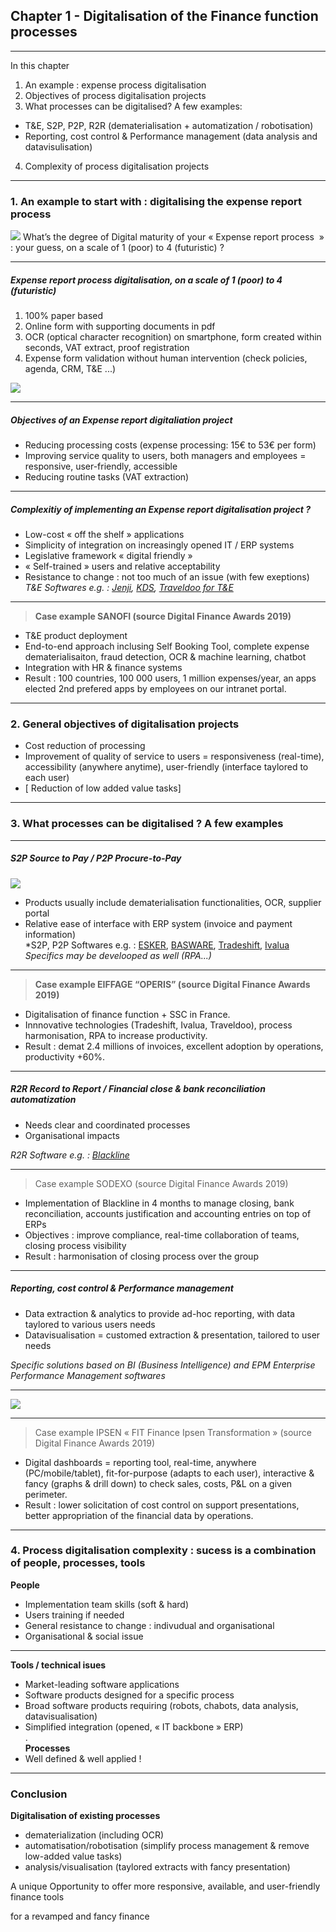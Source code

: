 ## Chapter 1 - Digitalisation of the Finance function processes

----

In this chapter
1. An example : expense process digitalisation
2. Objectives of process digitalisation projects
3. What processes can be digitalised? A few examples:
  - T&E, S2P, P2P, R2R (dematerialisation + automatization / robotisation)
  - Reporting, cost control & Performance management (data analysis and datavisulisation) 
4. Complexity of process digitalisation projects

----

### 1. An example to start with : digitalising the expense report process

<img src="images/expense9.jpg" style="background:none; border:none; box-shadow:none;"/>
What’s  the degree of Digital maturity of your « Expense report process  » : your guess, on a scale of 1 (poor) to 4 (futuristic) ?

----

##### Expense report process digitalisation, on a scale of 1 (poor) to 4 (futuristic)

1. 100% paper based
2. Online form with supporting documents in pdf
3. OCR (optical character recognition) on smartphone, form created within seconds, VAT extract, proof registration
4. Expense form validation without human intervention (check policies, agenda, CRM, T&E ...)
<img src="images/Jenji.png" style="background:none; border:none; box-shadow:none;"/>

----

##### Objectives of an Expense report digitaliation project

- Reducing processing costs (expense processing: 15€ to 53€ per form) 
- Improving service quality to users, both managers and employees = responsive, user-friendly, accessible
- Reducing routine tasks (VAT extraction)   

----

##### Complexitiy of implementing an Expense report digitalisation project ? 

- Low-cost « off the shelf »  applications 
- Simplicity of integration on increasingly opened IT / ERP systems 
- Legislative framework « digital friendly » 
- « Self-trained » users and relative acceptability
- Resistance to change : not too much of an issue (with few exeptions)    
*T&E Softwares e.g. : [Jenji](https://jenji.io/en), [KDS](https://www.kds.fr/), [Traveldoo for T&E](https://www.traveldoo.com/)*

----

> **Case example SANOFI (source Digital Finance Awards 2019)**   

- T&E product deployment
- End-to-end approach inclusing Self Booking Tool, complete expense dematerialisaiton, fraud detection, OCR & machine learning, chatbot 
- Integration with HR & finance systems  
- Result : 100 countries, 100 000 users, 1 million expenses/year, an apps elected 2nd prefered apps by employees on our intranet portal.

----

### 2. General objectives of digitalisation projects   
- Cost reduction of processing
- Improvement of quality of service to users = responsiveness (real-time), accessibility (anywhere anytime), user-friendly (interface taylored to each user)
- [ Reduction of low added value tasks] 

----

### 3. What processes can be digitalised ? A few examples

----

##### S2P Source to Pay / P2P Procure-to-Pay     

<img src="images/p2p1.jpg" style="background:none; border:none; box-shadow:none;"/>

- Products usually include dematerialisation functionalities, OCR, supplier portal
- Relative ease of interface with ERP system (invoice and payment information)    
*S2P, P2P Softwares e.g. : [ESKER](https://www.esker.co.uk/), [BASWARE](https://www.basware.com/en-gb), [Tradeshift](https://tradeshift.com/), [Ivalua](https://fr.ivalua.com/)    
*Specifics may be develooped as well (RPA...)*

----

> **Case example EIFFAGE “OPERIS” (source Digital Finance Awards 2019)**   

- Digitalisation of finance function + SSC in France. 
- Innnovative technologies (Tradeshift, Ivalua, Traveldoo), process harmonisation, RPA to increase productivity. 
- Result : demat 2.4 millions of invoices, excellent adoption by operations, productivity +60%.

----

##### R2R Record to Report / Financial close & bank reconciliation automatization    

- Needs clear and coordinated processes
- Organisational impacts      

*R2R Software e.g. : [Blackline](https://www.blackline.com/)*

----

> Case example SODEXO (source Digital Finance Awards 2019)   

- Implementation of Blackline in 4 months to manage closing, bank reconciliation, accounts justification and accounting entries on top of ERPs
- Objectives : improve compliance, real-time collaboration of teams, closing process visibility
- Result : harmonisation of closing process over the group

----

##### Reporting, cost control & Performance management 

- Data extraction & analytics to provide ad-hoc reporting, with data taylored to various users needs
- Datavisualisation = customed extraction & presentation, tailored to user needs    

*Specific solutions based on BI (Business Intelligence) and EPM Enterprise Performance Management softwares* 

----

<img src="images/bi2.jpg" style="background:none; border:none; box-shadow:none;"/>

----

> Case example IPSEN « FIT Finance Ipsen Transformation » (source Digital Finance Awards 2019)

- Digital dashboards = reporting tool, real-time, anywhere (PC/mobile/tablet), fit-for-purpose (adapts to each user), interactive & fancy (graphs & drill down) to check sales, costs, P&L on a given perimeter.
- Result : lower solicitation of cost control on support presentations, better appropriation of the financial data by operations.

----

### 4. Process digitalisation complexity : sucess is a combination of people, processes, tools    

**People**    
- Implementation team skills (soft & hard)
- Users training if needed
- General resistance to change : indivudual and organisational
- Organisational & social issue

----

**Tools / technical isues**    
- Market-leading software applications
 - Software products designed for a specific process
 - Broad software products requiring (robots, chabots, data analysis, datavisualisation) 
- Simplified integration (opened, « IT backbone » ERP)      
.    
**Processes**    
- Well defined & well applied !

----

### Conclusion   

**Digitalisation of existing processes** 
- dematerialization (including OCR) 
- automatisation/robotisation (simplify process management & remove low-added value tasks)
- analysis/visualisation (taylored extracts with fancy presentation)    

A unique Opportunity to offer more responsive, available, and user-friendly finance tools

for a revamped and fancy finance
